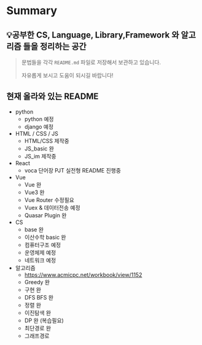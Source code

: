 # Summary

## 💡공부한 CS, Language, Library,Framework  와 알고리즘 들을 정리하는 공간

> 문법들을 각각 `README.md` 파일로 저장해서 보관하고 있습니다.
>
> 자유롭게 보시고 도움이 되시길 바랍니다!



## 현재 올라와 있는 README

- python
  - python 예정
  - django 예정
- HTML / CSS / JS
  - HTML/CSS 제작중
  - JS_basic 완
  - JS_im 제작중
- React
  - voca 단어장 PJT 실전형 README 진행중
- Vue
  - Vue 완
  - Vue3 완
  - Vue Router 수정필요
  - Vuex & 데이터전송 예정
  - Quasar Plugin 완
- CS
  - base 완
  - 이산수학 basic 완
  - 컴퓨터구조 예정
  - 운영체제 예정
  - 네트워크 예정
- 알고리즘
  - https://www.acmicpc.net/workbook/view/1152
  - Greedy 완
  - 구현 완
  - DFS BFS 완
  - 정렬 완
  - 이진탐색 완
  - DP 완 (복습필요)
  - 최단경로 완
  - 그래프경로

